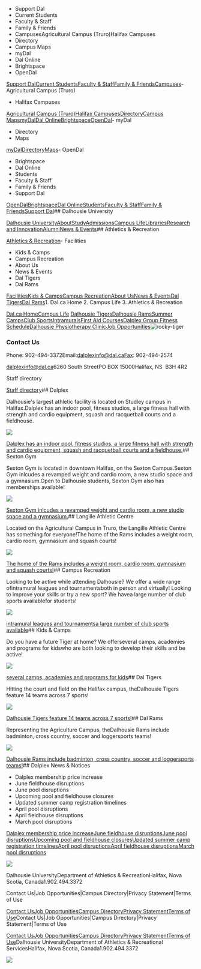 - Support Dal
- Current Students
- Faculty & Staff
- Family & Friends
- CampusesAgricultural Campus (Truro)Halifax Campuses
- Directory
- Campus Maps
- myDal
- Dal Online
- Brightspace
- OpenDal

[Support Dal](https://alumniapps2.dal.ca/giving/index)[Current Students](https://www.dal.ca/information-current-students.html)[Faculty & Staff](https://www.dal.ca/information-faculty-staff.html)[Family & Friends](https://www.dal.ca/parents-and-families.html)[Campuses](#)- Agricultural Campus (Truro)
- Halifax Campuses

[Agricultural Campus (Truro)](https://www.dal.ca/about/campus-locations/truro-bible-hill.html)[Halifax Campuses](https://www.dal.ca/about/campus-locations/halifax.html)[Directory](https://directory.dal.ca/)[Campus Maps](https://campusmap.dal.ca/)[myDal](https://my.dal.ca)[Dal Online](https://dalonline.dal.ca)[Brightspace](https://www.dal.ca/brightspace)[OpenDal](https://registeratcontinuingeducation.dal.ca/)- myDal
- Directory
- Maps

[myDal](https://my.dal.ca)[Directory](https://directory.dal.ca/)[Maps](https://campusmap.dal.ca/)- OpenDal
- Brightspace
- Dal Online
- Students
- Faculty & Staff
- Family & Friends
- Support Dal

[OpenDal](https://registeratcontinuingeducation.dal.ca/)[Brightspace](https://www.dal.ca/brightspace)[Dal Online](https://dalonline.dal.ca)[Students](https://www.dal.ca/information-current-students.html)[Faculty & Staff](https://www.dal.ca/information-faculty-staff.html)[Family & Friends](https://www.dal.ca/parents-and-families.html)[Support Dal](https://alumniapps2.dal.ca/giving/index)## Dalhousie University

[Dalhousie University](https://www.dal.ca/)[About](https://www.dal.ca/about.html)[Study](https://www.dal.ca/study.html)[Admissions](https://www.dal.ca/admissions.html)[Campus Life](https://www.dal.ca/campus_life.html)[Libraries](https://www.dal.ca/libraries.html)[Research and Innovation](https://www.dal.ca/research-and-innovation.html)[Alumni](https://www.dal.ca/alumni.html)[News & Events](https://www.dal.ca/news.html)## Athletics & Recreation

[Athletics & Recreation](https://athletics.dal.ca/)- Facilities
- Kids & Camps
- Campus Recreation
- About Us
- News & Events
- Dal Tigers
- Dal Rams

[Facilities](https://athletics.dal.ca/facilities.html)[Kids & Camps](https://athletics.dal.ca/kids-and-camps.html)[Campus Recreation](https://athletics.dal.ca/campus-recreation.html)[About Us](https://athletics.dal.ca/about-us.html)[News & Events](https://athletics.dal.ca/dalplex_news_events.html)[Dal Tigers](https://athletics.dal.ca/dalhousie_tigers.html)[Dal Rams](https://athletics.dal.ca/rams.html)1. Dal.ca Home
2. Campus Life
3. Athletics & Recreation

[Dal.ca Home](https://www.dal.ca/)[Campus Life](https://www.dal.ca/campus_life.html)
[Dalhousie Tigers](https://www.daltigers.ca/landing/index)[Dalhousie Rams](/rams.html)[Summer Camps](/kids-and-camps/summer.html)[Club Sports](/campus-recreation/clubs.html)[Intramurals](/campus-recreation/intramurals.html)[First Aid Courses](/facilities/Dalplex/programs-and-training/first-aid---cpr-courses.html)[Dalplex Group Fitness Schedule](/facilities/Dalplex/programs-and-training/group-fitness-classes.html)[Dalhousie Physiotherapy Clinic](http://www.dal.ca/ptclinic)[Job Opportunities](/about-us/job_opportunities.html)![rocky-tiger](https://cdn.dal.ca/campus_life/athletics_recreation/_jcr_content/rightPar/pictureofweek/image.adaptive.242.high.jpg/1615820312034.jpg)

### Contact Us

Phone: 902-494-3372Email:dalplexinfo@dal.caFax: 902-494-2574

[dalplexinfo@dal.ca](mailto:dalplexinfo@dal.ca)6260 South StreetPO BOX 15000Halifax, NS  B3H 4R2

Staff directory

[Staff directory](/about-us/dalplex_contact_us.html)## Dalplex

Dalhousie's largest athletic facility is located on Studley campus in Halifax.Dalplex has an indoor pool, fitness studios, a large fitness hall with strength and cardio equipment, squash and racquetball courts and a fieldhouse.

![](https://cdn.dal.ca/content/dam/dalhousie/images/athletics/facilities/276-dalplex2.jpg.lt_083148c01fbba3ecdd36915689909b68.res/276-dalplex2.jpg)

[Dalplex has an indoor pool, fitness studios, a large fitness hall with strength and cardio equipment, squash and racquetball courts and a fieldhouse.](/facilities/Dalplex.html)## Sexton Gym

Sexton Gym is located in downtown Halifax, on the Sexton Campus.Sexton Gym inlcudes a revamped weight and cardio room, a new studio space and a gymnasium.Open to Dalhousie students, Sexton Gym also has memberships available!

![](https://cdn.dal.ca/content/dam/dalhousie/images/athletics/facilities/276-sexton.jpg.lt_18d9ef3c9622a4ca76f396ecb32cabfd.res/276-sexton.jpg)

[Sexton Gym inlcudes a revamped weight and cardio room, a new studio space and a gymnasium.](/facilities/sexton_gym.html)## Langille Athletic Centre

Located on the Agricultural Campus in Truro, the Langille Athletic Centre has something for everyone!The home of the Rams includes a weight room, cardio room, gymnasium and squash courts!

![](https://cdn.dal.ca/content/dam/dalhousie/images/athletics/facilities/276-langille.jpg.lt_471b180947e6fd565cbf3c60d11202a7.res/276-langille.jpg)

[The home of the Rams includes a weight room, cardio room, gymnasium and squash courts!](/facilities/langille-athletic-centre.html)## Campus Recreation

Looking to be active while attending Dalhousie? We offer a wide range ofintramural leagues and tournamentsboth in person and virtually! Looking to improve your skills or try a new sport? We havea large number of club sports availablefor students!

![](https://cdn.dal.ca/content/dam/dalhousie/images/athletics/facilities/276-fieldhouse.jpg.lt_c410b9d66843c29c8d27599a51be8c18.res/276-fieldhouse.jpg)

[intramural leagues and tournaments](/campus-recreation/intramurals.html)[a large number of club sports available](/campus-recreation/clubs.html)## Kids & Camps

Do you have a future Tiger at home? We offerseveral camps, academies and programs for kidswho are both looking to develop their skills and be active!

![](https://cdn.dal.ca/content/dam/dalhousie/images/athletics/children/MB-VB-276.jpg.lt_fe52cb1d3b137757ae8e3189fe2c4544.res/MB-VB-276.jpg)

[several camps, academies and programs for kids](/kids-and-camps.html)## Dal Tigers

Hitting the court and field on the Halifax campus, theDalhousie Tigers feature 14 teams across 7 sports!

![](https://cdn.dal.ca/content/dam/dalhousie/images/athletics/276-tiger.jpg.lt_0cd10779db53aacdfdadfda6dcae227a.res/276-tiger.jpg)

[Dalhousie Tigers feature 14 teams across 7 sports!](http://www.daltigers.ca)## Dal Rams

Representing the Agriculture Campus, theDalhousie Rams include badminton, cross country, soccer and loggersports teams!

![](https://cdn.dal.ca/content/dam/dalhousie/images/athletics/276-rams.jpg.lt_8faaa0403589d51c6b7f752b6549ff94.res/276-rams.jpg)

[Dalhousie Rams include badminton, cross country, soccer and loggersports teams!](/rams.html)## Dalplex News & Notices

- Dalplex membership price increase
- June fieldhouse disruptions
- June pool disruptions
- Upcoming pool and fieldhouse closures
- Updated summer camp registration timelines
- April pool disruptions
- April fieldhouse disruptions
- March pool disruptions

[Dalplex membership price increase](https://athletics.dal.ca/dalplex_news_events/2025/05/22/dalplex_membership_price_increase.html)[June fieldhouse disruptions](https://athletics.dal.ca/dalplex_news_events/2025/05/21/june_fieldhouse_disruptions.html)[June pool disruptions](https://athletics.dal.ca/dalplex_news_events/2025/05/21/june_pool_disruptions.html)[Upcoming pool and fieldhouse closures](https://athletics.dal.ca/dalplex_news_events/2025/04/21/upcoming_pool_and_fieldhouse_closures.html)[Updated summer camp registration timelines](https://athletics.dal.ca/dalplex_news_events/2025/04/08/updated_summer_camp_registration_timelines.html)[April pool disruptions](https://athletics.dal.ca/dalplex_news_events/2025/03/24/april_pool_disruptions.html)[April fieldhouse disruptions](https://athletics.dal.ca/dalplex_news_events/2025/03/24/april_fieldhouse_disruptions.html)[March pool disruptions](https://athletics.dal.ca/dalplex_news_events/2025/02/26/march_pool_disruptions.html)

![](https://cdn.dal.ca/content/dam/dalhousie/images/athletics/footer/athletics_footer.jpg.lt_d2a820b008e61f620a14b92c8b9b103d.res/athletics_footer.jpg)

Dalhousie UniversityDepartment of Athletics & RecreationHalifax, Nova Scotia, Canada1.902.494.3372

Contact Us|Job Opportunities|Campus Directory|Privacy Statement|Terms of Use

[Contact Us](/about-us/dalplex_contact_us.html)[Job Opportunities](/about-us/job_opportunities.html)[Campus Directory](http://directory.dal.ca)[Privacy Statement](https://www.dal.ca/privacy_statement.html)[Terms of Use](https://www.dal.ca/terms_of_use.html)Contact Us|Job Opportunities|Campus Directory|Privacy Statement|Terms of Use

[Contact Us](/about-us/dalplex_contact_us.html)[Job Opportunities](/about-us/job_opportunities.html)[Campus Directory](http://directory.dal.ca)[Privacy Statement](https://www.dal.ca/privacy_statement.html)[Terms of Use](https://www.dal.ca/terms_of_use.html)Dalhousie UniversityDepartment of Athletics & Recreational ServicesHalifax, Nova Scotia, Canada1.902.494.3372

[](//www.dal.ca/contact_us.html)[](//www.dal.ca/contact_us.html)![](//googleads.g.doubleclick.net/pagead/viewthroughconversion/1027188514/?value=0&label=Ceo_CMqN_wUQos7m6QM&guid=ON&script=0)

